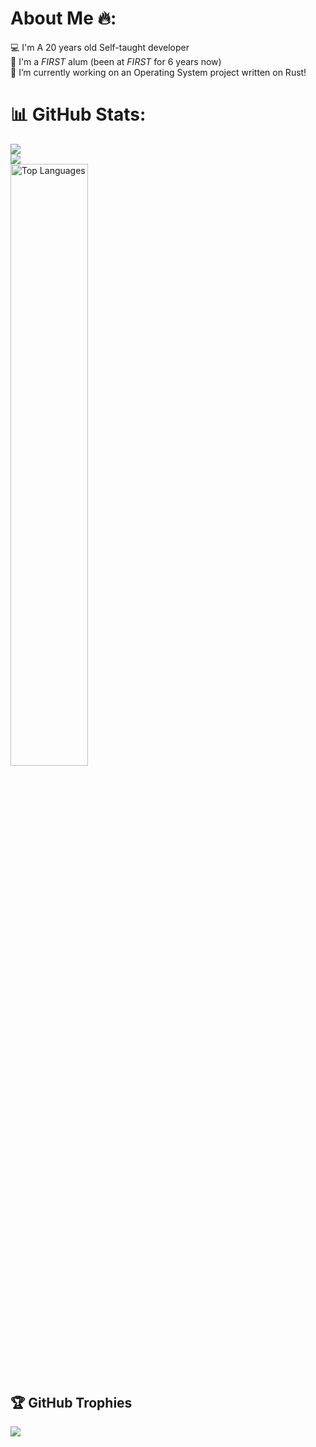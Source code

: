 # About Me 🔥:
💻 I'm A 20 years old Self-taught developer<br>
🤖 I'm a _FIRST_ alum (been at _FIRST_ for 6 years now)<br>
🔭 I’m currently working on an Operating System project written on Rust!<br> 
# 📊 GitHub Stats:
![](https://github-readme-stats.vercel.app/api?username=sagi21805&theme=blueberry&hide_border=false&include_all_commits=false&count_private=true)<br/>
![](https://github-readme-streak-stats.herokuapp.com/?user=sagi21805&theme=blueberry&hide_border=false)<br/>
<a><img src="https://github-readme-stats.vercel.app/api/top-langs/?username=sagi21805&langs_count=4&theme=blueberry&hide_progress=true&hide_border=false&include_all_commits=true&count_private=true" alt="Top Languages" width="49.7%" height="auto"></a>

## 🏆 GitHub Trophies
![](https://github-profile-trophy.vercel.app/?username=sagi21805&theme=radical&no-frame=false&no-bg=true&margin-w=4)


